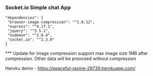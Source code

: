 ### Socket.io Simple chat App

   ``` 
   "dependencies": {
    "browser-image-compression": "^1.0.12",
    "express": "^4.17.1",
    "jquery": "^3.5.1",
    "nodemon": "^2.0.4",
    "socket.io": "^2.3.0"
  }
  ```
*** Update for image compression support max image size 1MB after compression. Other data will be preoceed without compression

Heroku demo - https://peaceful-ravine-28739.herokuapp.com/